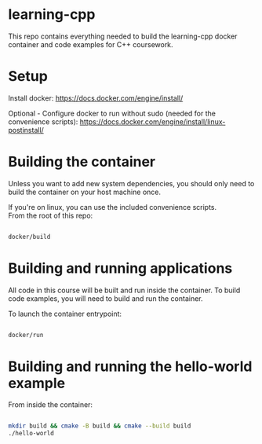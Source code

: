 # learning-cpp
This repo contains everything needed to build the learning-cpp docker container and code examples for C++ coursework.

# Setup

Install docker: https://docs.docker.com/engine/install/ 

Optional - Configure docker to run without sudo (needed for the convenience scripts): https://docs.docker.com/engine/install/linux-postinstall/

# Building the container

Unless you want to add new system dependencies, you should only need to build the container on your host machine once. 

If you're on linux, you can use the included convenience scripts. \
From the root of this repo:

```bash

docker/build

```

# Building and running applications

All code in this course will be built and run inside the container. To build code examples, you will need to build and run the container. 

To launch the container entrypoint:

```bash

docker/run

```

# Building and running the hello-world example

From inside the container:

```bash

mkdir build && cmake -B build && cmake --build build
./hello-world

```
